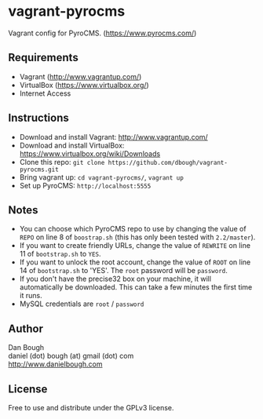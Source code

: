 vagrant-pyrocms
===============

Vagrant config for PyroCMS. (https://www.pyrocms.com/)

Requirements
------------

- Vagrant (http://www.vagrantup.com/)
- VirtualBox (https://www.virtualbox.org/)
- Internet Access

Instructions
------------

- Download and install Vagrant:  http://www.vagrantup.com/
- Download and install VirtualBox:  https://www.virtualbox.org/wiki/Downloads
- Clone this repo:  `git clone https://github.com/dbough/vagrant-pyrocms.git`
- Bring vagrant up:  `cd vagrant-pyrocms/`, `vagrant up`
- Set up PyroCMS: `http://localhost:5555`

Notes
-----

- You can choose which PyroCMS repo to use by changing the value of `REPO` on line 8 of `boostrap.sh` (this has only been tested with `2.2/master`).
- If you want to create friendly URLs, change the value of `REWRITE` on line 11 of `bootstrap.sh` to `YES`.
- If you want to unlock the root account, change the value of `ROOT` on line 14 of `bootstrap.sh` to 'YES'.  The `root` password will be `password`.
- If you don't have the precise32 box on your machine, it will automatically be downloaded.  This can take a few minutes the first time it runs.
- MySQL credentials are `root` / `password`

Author
------

Dan Bough  
daniel (dot) bough (at) gmail (dot) com  
http://www.danielbough.com

License
-------

Free to use and distribute under the GPLv3 license.